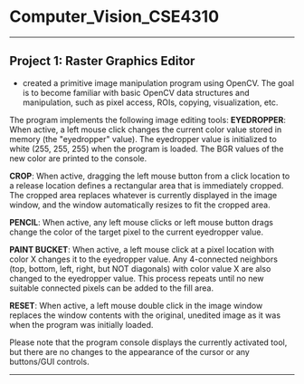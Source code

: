 # Computer_Vision_CSE4310

---

## Project 1: Raster Graphics Editor

- created a primitive image manipulation program using OpenCV. The goal is to become familiar with basic OpenCV data structures and manipulation, such as pixel access, ROIs, copying, visualization, etc.

The program implements the following image editing tools:
**EYEDROPPER**: When active, a left mouse click changes the current color value stored in memory (the "eyedropper" value). The eyedropper value is initialized to white (255, 255, 255) when the program is loaded. The BGR values of the new color are printed to the console.

**CROP**: When active, dragging the left mouse button from a click location to a release location defines a rectangular area that is immediately cropped. The cropped area replaces whatever is currently displayed in the image window, and the window automatically resizes to fit the cropped area.

**PENCIL**: When active, any left mouse clicks or left mouse button drags change the color of the target pixel to the current eyedropper value.

**PAINT BUCKET**: When active, a left mouse click at a pixel location with color X changes it to the eyedropper value. Any 4-connected neighbors (top, bottom, left, right, but NOT diagonals) with color value X are also changed to the eyedropper value. This process repeats until no new suitable connected pixels can be added to the fill area.

**RESET**: When active, a left mouse double click in the image window replaces the window contents with the original, unedited image as it was when the program was initially loaded.

Please note that the program console displays the currently activated tool, but there are no changes to the appearance of the cursor or any buttons/GUI controls.

---


